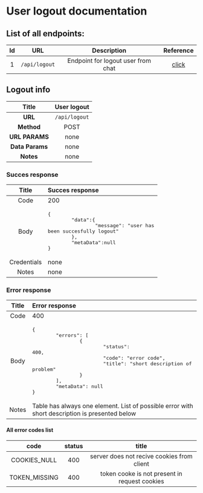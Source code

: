 # User logout documentation

## List of all endpoints:

| Id |URL|Description|Reference|
|:-:|:-:|:-:|:-:|
|1|`/api/logout`|Endpoint for logout user from chat|[click](#logout-info)|


## Logout info
| Title | User logout  |
|:-:|:-:|
| __URL__  | `/api/logout` |
| __Method__    | POST      |
| __URL PARAMS__ | none      |
|__Data Params__| none |
|__Notes__|none |

### Succes response
|Title|Succes response|
|:-:|:-|
|Code|200|
|Body| <pre>{<br>&#9;"data":{<br>&#9;&#9;"message": "user has been succesfully logout"<br>&#9;},<br>&#9;"metaData":null<br>}</pre>|
|Credentials| none |
|Notes| none |

### Error response
|Title|Error response|
|:-:|:-|
|Code|400|
|Body|<pre>{<br>&#9;"errors": [<br>&#9;&#9;{<br>&#9;&#9;&#9;"status": 400,<br>&#9;&#9;&#9;"code": "error code",<br>&#9;&#9;&#9;"title": "short description of problem"<br>&#9;&#9;}<br>&#9;],<br>&#9;"metaData": null<br>}</pre>|
|Notes| Table has always one element. List of possible error with short description is presented below |

#### All error codes list
|code|status|title|
|:-:|:-:|:-:|
|COOKIES_NULL|400|server does not recive cookies from client|
|TOKEN_MISSING|400|token cooke is not present in request cookies|